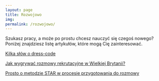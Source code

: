 ```yaml
---
layout: page
title: Rozwojowo
img: 
permalink: /rozwojowo/
---
```


Szukasz pracy, a może po prostu chcesz nauczyć się czegoś nowego? Poniżej znajdziesz listę artykułów, które mogą Cię zainteresować.
<div class="mt50"></div>

[Kilka słów o dress-code](http://ministryoftalent.co.uk/2016/08/07/dress-code/)

[Jak wygrywać rozmowy rekrutacyjne w Wielkiej Brytanii?](http://ministryoftalent.co.uk/2016/06/23/jak-wygrywac-rozmowy/)

[Prosto o metodzie STAR w procesie przygotowania do rozmowy](http://ministryoftalent.co.uk/2016/05/22/zablysnij-na-rozmowie/)







